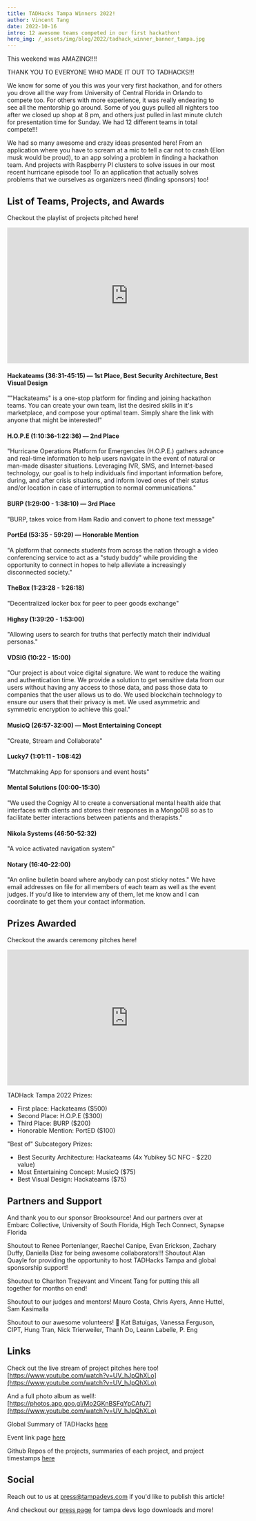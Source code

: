 ```yaml
---
title: TADHacks Tampa Winners 2022!
author: Vincent Tang
date: 2022-10-16
intro: 12 awesome teams competed in our first hackathon!
hero_img: /_assets/img/blog/2022/tadhack_winner_banner_tampa.jpg
---
```

This weekend was AMAZING!!!!

THANK YOU TO EVERYONE WHO MADE IT OUT TO TADHACKS!!!

We know for some of you this was your very first hackathon, and for others you drove all the way from University of Central Florida in Orlando to compete too. For others with more experience, it was really endearing to see all the mentorship go around. Some of you guys pulled all nighters too after we closed up shop at 8 pm, and others just pulled in last minute clutch for presentation time for Sunday. We had 12 different teams in total compete!!!

We had so many awesome and crazy ideas presented here! From an application where you have to scream at a mic to tell a car not to crash (Elon musk would be proud), to an app solving a problem in finding a hackathon team. And projects with Raspberry PI clusters to solve issues in our most recent hurricane episode too! To an application that actually solves problems that we ourselves as organizers need (finding sponsors) too!

## List of Teams, Projects, and Awards

Checkout the playlist of projects pitched here!

<iframe width="560" height="315" src="https://www.youtube.com/embed/videoseries?list=PL0QhTa5m1IFmIMUptSP6SVOmPK6syDc3K" title="YouTube video player" frameborder="0" allow="accelerometer; autoplay; clipboard-write; encrypted-media; gyroscope; picture-in-picture" allowfullscreen></iframe>

<!-- Here's the list of participating teams, the timecodes of their pitches in the steam, and their team-provided project descriptions: -->

#### Hackateams (36:31-45:15) — 1st Place, Best Security Architecture, Best Visual Design

""Hackateams" is a one-stop platform for finding and joining hackathon teams. You can create your own team, list the desired skills in it's marketplace, and compose your optimal team. Simply share the link with anyone that might be interested!"

#### H.O.P.E (1:10:36-1:22:36) — 2nd Place

"Hurricane Operations Platform for Emergencies (H.O.P.E.) gathers advance and real-time information to help users navigate in the event of natural or man-made disaster situations. Leveraging IVR, SMS, and Internet-based technology, our goal is to help individuals find important information before, during, and after crisis situations, and inform loved ones of their status and/or location in case of interruption to normal communications."

#### BURP (1:29:00 - 1:38:10) — 3rd Place

"BURP, takes voice from Ham Radio and convert to phone text message"

#### PortEd (53:35 - 59:29) — Honorable Mention

"A platform that connects students from across the nation through a video conferencing service to act as a "study buddy" while providing the opportunity to connect in hopes to help alleviate a increasingly disconnected society."

#### TheBox (1:23:28 - 1:26:18)

"Decentralized locker box for peer to peer goods exchange"

#### Highsy (1:39:20 - 1:53:00)

"Allowing users to search for truths that perfectly match their individual personas."

#### VDSIG (10:22 - 15:00)

"Our project is about voice digital signature. We want to reduce the waiting and authentication time. We provide a solution to get sensitive data from our users without having any access to those data, and pass those data to companies that the user allows us to do. We used blockchain technology to ensure our users that their privacy is met. We used asymmetric and symmetric encryption to achieve this goal."

#### MusicQ (26:57-32:00) — Most Entertaining Concept

"Create, Stream and Collaborate"

#### Lucky7 (1:01:11 - 1:08:42)

"Matchmaking App for sponsors and event hosts"

#### Mental Solutions (00:00-15:30)

"We used the Cognigy AI to create a conversational mental health aide that interfaces with clients and stores their responses in a MongoDB so as to facilitate better interactions between patients and therapists."

#### Nikola Systems (46:50-52:32)

"A voice activated navigation system"

#### Notary (16:40-22:00)

"An online bulletin board where anybody can post sticky notes."
We have email addresses on file for all members of each team as well as the event judges. If you'd like to interview any of them, let me know and I can coordinate to get them your contact information. 

## Prizes Awarded

Checkout the awards ceremony pitches here!

<iframe width="560" height="315" src="https://www.youtube.com/embed/videoseries?list=PL0QhTa5m1IFmIMUptSP6SVOmPK6syDc3K" title="YouTube video player" frameborder="0" allow="accelerometer; autoplay; clipboard-write; encrypted-media; gyroscope; picture-in-picture" allowfullscreen></iframe>

TADHack Tampa 2022 Prizes:

- First place: Hackateams ($500)
- Second Place: H.O.P.E ($300)
- Third Place: BURP ($200)
- Honorable Mention: PortED ($100)

"Best of" Subcategory Prizes:
- Best Security Architecture: Hackateams (4x Yubikey 5C NFC - $220 value)
- Most Entertaining Concept: MusicQ ($75)
- Best Visual Design: Hackateams ($75)

## Partners and Support

And thank you to our sponsor Brooksource! And our partners over at Embarc Collective, University of South Florida, High Tech Connect, Synapse Florida

Shoutout to Renee Portenlanger, Raechel Canipe, Evan Erickson, Zachary Duffy, Daniella Diaz for being awesome collaborators!!!
Shoutout Alan Quayle for providing the opportunity to host TADHacks Tampa and global sponsorship support!

Shoutout to Charlton Trezevant and Vincent Tang for putting this all together for months on end!

Shoutout to our judges and mentors! Mauro Costa, Chris Ayers, Anne Huttel, Sam Kasimalla

Shoutout to our awesome volunteers! :memo: Kat Batuigas, Vanessa Ferguson, CIPT, Hung Tran, Nick Trierweiler, Thanh Do, Leann Labelle, P. Eng

## Links

Check out the live stream of project pitches here too!
[https://www.youtube.com/watch?v=UV_hJpQhXLo](https://www.youtube.com/watch?v=UV_hJpQhXLo)

And a full photo album as well!:
[https://photos.app.goo.gl/Mo2GKnBSFqYpCAfu7](https://www.youtube.com/watch?v=UV_hJpQhXLo)

Global Summary of TADHacks [here](https://blog.tadhack.com/2022/10/17/tadhack-global-2022-summary/)

Event link page [here](https://www.meetup.com/tampadevs/events/284553267/)

Github Repos of the projects, summaries of each project, and project timestamps [here](https://github.com/TampaDevs/tadhacks2022-projects)

## Social

Reach out to us at [press@tampadevs.com](mailto:press@tampadevs.com) if you'd like to publish this article!

And checkout our [press page](https://tampadevs.com/press) for tampa devs logo downloads and more!